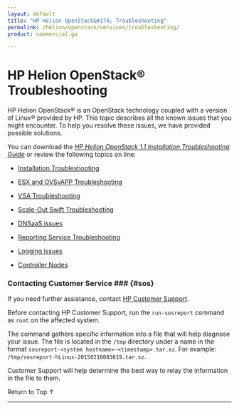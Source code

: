 ```yaml
---
layout: default
title: "HP Helion OpenStack&#174; Troubleshooting"
permalink: /helion/openstack/services/troubleshooting/
product: commercial.ga

---
```

<!--UNDER REVISION-->

<script>

function PageRefresh {
onLoad="window.refresh"
}

PageRefresh();

</script>
<!--

<p style="font-size: small;"> <a href="/helion/openstack/services/object/overview/">&#9664; PREV</a> | <a href="/helion/openstack/services/overview/">&#9650; UP</a> | <a href="/helion/openstack/services/reporting/overview/"> NEXT &#9654</a> </p> --->


# HP Helion OpenStack&#174;  Troubleshooting 

HP Helion OpenStack&#174; is an OpenStack technology coupled with a version of Linux&reg; provided by HP. This topic describes all the known issues that you might encounter. To help you resolve these issues, we have provided possible solutions.

You can download the <a href="http://gaf2871b9d2d13cf45c1306b35bf01764.cdn.hpcloudsvc.com/Troubleshooting_Installation_Final.pdf">*HP Helion OpenStack 1.1 Installation Troubleshooting Guide*</a> or review the following topics on line:

* [Installation Troubleshooting](/helion/openstack/services/troubleshooting/install/)

* [ESX and OVSvAPP Troubleshooting](/helion/openstack/services/troubleshooting/esx/)

* [VSA Troubleshooting](/helion/openstack/services/troubleshooting/vsa/)

* [Scale-Out Swift Troubleshooting](/helion/openstack/services/troubleshooting/swift/)

* [DNSaaS issues](/helion/openstack/services/troubleshooting/dns)

* [Reporting Service Troubleshooting](/helion/openstack/services/reporting/troubleshooting/)

* [Logging issues](/helion/openstack/services/troubleshooting/logging/)

* [Controller Nodes](/helion/openstack/services/troubleshooting/controller/)

### Contacting Customer Service ### {#sos}

If you need further assistance, contact [HP Customer Support](http://www.hpcloud.com/about/contact). 

Before contacting HP Customer Support, run the `run-sosreport` command as `root` on the affected system. 

The command gathers specific information into a file that will help diagnose your issue. The file is located in the `/tmp` directory under a name in the format `sosreport-<system hostname>-<timestamp>.tar.xz`. For example: `/tmp/sosreport-hLinux-20150218083619.tar.xz`. 

Customer Support will help determine the best way to relay the information in the file to them.

<a href="#top" style="padding:14px 0px 14px 0px; text-decoration: none;"> Return to Top &#8593;</a>

----
